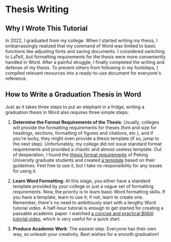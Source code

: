 # Thesis Writing

## Why I Wrote This Tutorial

In 2022, I graduated from my college. When I started writing my thesis, I embarrassingly realized that my command of Word was limited to basic functions like adjusting fonts and saving documents. I considered switching to LaTeX, but formatting requirements for the thesis were more conveniently handled in Word. After a painful struggle, I finally completed the writing and defense of my thesis. To prevent others from following in my footsteps, I compiled relevant resources into a ready-to-use document for everyone's reference.

## How to Write a Graduation Thesis in Word

Just as it takes three steps to put an elephant in a fridge, writing a graduation thesis in Word also requires three simple steps:

1. **Determine the Format Requirements of the Thesis**: Usually, colleges will provide the formatting requirements for theses (font and size for headings, sections, formatting of figures and citations, etc.), and if you're lucky, they might even provide a thesis template (if so, jump to the next step). Unfortunately, my college did not issue standard format requirements and provided a chaotic and almost useless template. Out of desperation, I found the [thesis format requirements](https://github.com/PKUFlyingPig/Thesis-Template/blob/master/%E5%8C%97%E4%BA%AC%E5%A4%A7%E5%AD%A6%E7%A0%94%E7%A9%B6%E7%94%9F%E5%AD%A6%E4%BD%8D%E8%AE%BA%E6%96%87%E5%86%99%E4%BD%9C%E6%8C%87%E5%8D%97.pdf) of Peking University graduate students and created [a template](https://github.com/PKUFlyingPig/Thesis-Template/blob/master/%E8%AE%BA%E6%96%87%E6%A8%A1%E7%89%88.docx) based on their guidelines. Feel free to use it, but I take no responsibility for any issues for using it.

2. **Learn Word Formatting**: At this stage, you either have a standard template provided by your college or just a vague set of formatting requirements. Now, the priority is to learn basic Word formatting skills. If you have a template, learn to use it; if not, learn to create one. Remember, there's no need to ambitiously start with a lengthy Word tutorial video. A half-hour tutorial is enough to get started for creating a passable academic paper. I watched [a concise and practical Bilibili tutorial video](https://www.bilibili.com/video/BV1YQ4y1M73G?p=1&vd_source=a4d76d1247665a7e7bec15d15fd12349), which is very useful for a quick start.

3. **Produce Academic Work**: The easiest step. Everyone has their own way, so unleash your creativity. Best wishes for a smooth graduation!
